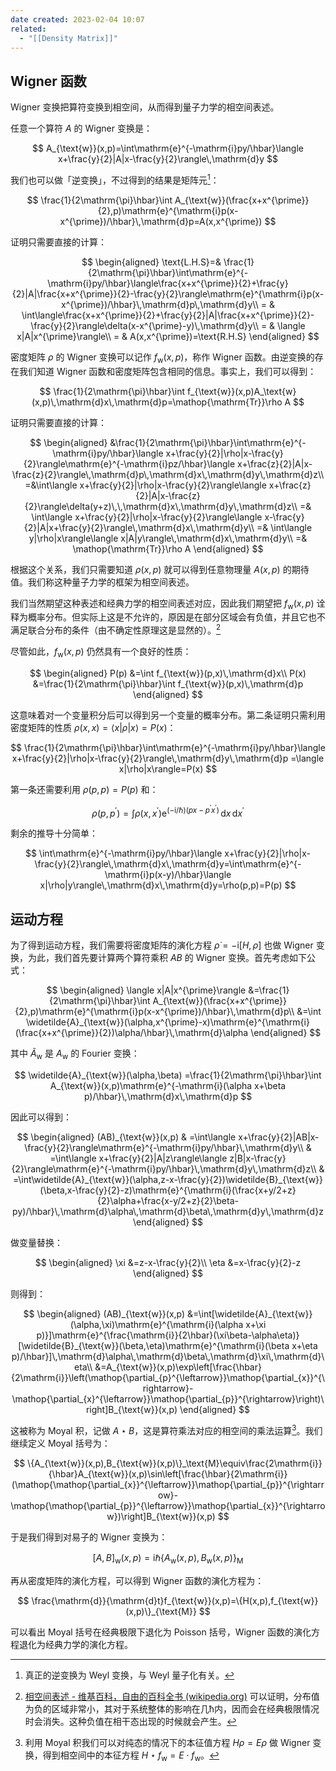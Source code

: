 ```yaml
---
date created: 2023-02-04 10:07
related:
  - "[[Density Matrix]]"
---
```




## Wigner 函数

Wigner 变换把算符变换到相空间，从而得到量子力学的相空间表述。

任意一个算符 $A$ 的 Wigner 变换是：

$$
A_{\text{w}}(x,p)=\int\mathrm{e}^{-\mathrm{i}py/\hbar}\langle x+\frac{y}{2}|A|x-\frac{y}{2}\rangle\,\mathrm{d}y
$$

我们也可以做「逆变换」，不过得到的结果是矩阵元[^1]：

$$
\frac{1}{2\mathrm{\pi}\hbar}\int A_{\text{w}}(\frac{x+x^{\prime}}{2},p)\mathrm{e}^{\mathrm{i}p(x-x^{\prime})/\hbar}\,\mathrm{d}p=A(x,x^{\prime})
$$

证明只需要直接的计算：

$$
\begin{aligned} \text{L.H.S}=& \frac{1}{2\mathrm{\pi}\hbar}\int\mathrm{e}^{-\mathrm{i}py/\hbar}\langle\frac{x+x^{\prime}}{2}+\frac{y}{2}|A|\frac{x+x^{\prime}}{2}-\frac{y}{2}\rangle\mathrm{e}^{\mathrm{i}p(x-x^{\prime})/\hbar}\,\mathrm{d}p\,\mathrm{d}y\\
= & \int\langle\frac{x+x^{\prime}}{2}+\frac{y}{2}|A|\frac{x+x^{\prime}}{2}-\frac{y}{2}\rangle\delta(x-x^{\prime}-y)\,\mathrm{d}y\\
= & \langle x|A|x^{\prime}\rangle\\
= & A(x,x^{\prime})=\text{R.H.S}
\end{aligned}
$$

密度矩阵 $\rho$ 的 Wigner 变换可以记作 $f_{\text{w}}(x, p)$，称作 Wigner 函数。由逆变换的存在我们知道 Wigner 函数和密度矩阵包含相同的信息。事实上，我们可以得到：

$$
\frac{1}{2\mathrm{\pi}\hbar}\int f_{\text{w}}(x,p)A_\text{w}(x,p)\,\mathrm{d}x\,\mathrm{d}p=\mathop{\mathrm{Tr}}\rho A
$$

证明只需要直接的计算：

$$
\begin{aligned}
&\frac{1}{2\mathrm{\pi}\hbar}\int\mathrm{e}^{-\mathrm{i}py/\hbar}\langle x+\frac{y}{2}|\rho|x-\frac{y}{2}\rangle\mathrm{e}^{-\mathrm{i}pz/\hbar}\langle x+\frac{z}{2}|A|x-\frac{z}{2}\rangle\,\mathrm{d}p\,\mathrm{d}x\,\mathrm{d}y\,\mathrm{d}z\\
=&\int\langle x+\frac{y}{2}|\rho|x-\frac{y}{2}\rangle\langle x+\frac{z}{2}|A|x-\frac{z}{2}\rangle\delta(y+z)\,\,\mathrm{d}x\,\mathrm{d}y\,\mathrm{d}z\\
=&	\int\langle x+\frac{y}{2}|\rho|x-\frac{y}{2}\rangle\langle x-\frac{y}{2}|A|x+\frac{y}{2}\rangle\,\mathrm{d}x\,\mathrm{d}y\\
=&	\int\langle y|\rho|x\rangle\langle x|A|y\rangle\,\mathrm{d}x\,\mathrm{d}y\\
=&	\mathop{\mathrm{Tr}}\rho A
\end{aligned}
$$

根据这个关系，我们只需要知道 $\rho (x, p)$ 就可以得到任意物理量 $A (x, p)$ 的期待值。我们称这种量子力学的框架为相空间表述。

我们当然期望这种表述和经典力学的相空间表述对应，因此我们期望把 $f_{\text{w}}(x, p)$ 诠释为概率分布。但实际上这是不允许的，原因是在部分区域会有负值，并且它也不满足联合分布的条件（由不确定性原理这是显然的）。[^2]

尽管如此，$f_{\text{w}}(x, p)$ 仍然具有一个良好的性质：

$$
\begin{aligned}
P(p)	&=\int f_{\text{w}}(p,x)\,\mathrm{d}x\\
P(x)	&=\frac{1}{2\mathrm{\pi}\hbar}\int f_{\text{w}}(p,x)\,\mathrm{d}p
\end{aligned}
$$

这意味着对一个变量积分后可以得到另一个变量的概率分布。第二条证明只需利用密度矩阵的性质 $\rho(x,x)=\langle x|\rho|x\rangle=P (x)$：

$$
\frac{1}{2\mathrm{\pi}\hbar}\int\mathrm{e}^{-\mathrm{i}py/\hbar}\langle x+\frac{y}{2}|\rho|x-\frac{y}{2}\rangle\,\mathrm{d}y\,\mathrm{d}p	=\langle x|\rho|x\rangle=P(x)
$$

第一条还需要利用 $\rho (p, p)=P (p)$ 和：

$$
\rho(p,p^{\prime})=\int\rho(x,x^{\prime})\mathrm{e}^{(-\mathrm{i}/\hbar)(px-p^{\prime}x^{\prime})}\,\mathrm{d}x\,\mathrm{d}x^{\prime}
$$

剩余的推导十分简单：

$$
\int\mathrm{e}^{-\mathrm{i}py/\hbar}\langle x+\frac{y}{2}|\rho|x-\frac{y}{2}\rangle\,\mathrm{d}x\,\mathrm{d}y=\int\mathrm{e}^{-\mathrm{i}p(x-y)/\hbar}\langle x|\rho|y\rangle\,\mathrm{d}x\,\mathrm{d}y=\rho(p,p)=P(p)
$$

## 运动方程

为了得到运动方程，我们需要将密度矩阵的演化方程 $\dot{\rho}=-\mathrm{i}[H,\rho]$ 也做 Wigner 变换，为此，我们首先要计算两个算符乘积 $AB$ 的 Wigner 变换。首先考虑如下公式：

$$
\begin{aligned}
\langle x|A|x^{\prime}\rangle	&=\frac{1}{2\mathrm{\pi}\hbar}\int A_{\text{w}}(\frac{x+x^{\prime}}{2},p)\mathrm{e}^{\mathrm{i}p(x-x^{\prime})/\hbar}\,\mathrm{d}p\\
&=\int \widetilde{A}_{\text{w}}(\alpha,x^{\prime}-x)\mathrm{e}^{\mathrm{i}(\frac{x+x^{\prime}}{2})\alpha/\hbar}\,\mathrm{d}\alpha
\end{aligned}
$$

其中 $\widetilde{A}_{\text{w}}$ 是 $A_{\text{w}}$ 的 Fourier 变换：

$$
\widetilde{A}_{\text{w}}(\alpha,\beta)	=\frac{1}{2\mathrm{\pi}\hbar}\int A_{\text{w}}(x,p)\mathrm{e}^{-\mathrm{i}(\alpha x+\beta p)/\hbar}\,\mathrm{d}x\,\mathrm{d}p
$$

因此可以得到：

$$
\begin{aligned}
(AB)_{\text{w}}(x,p) & =\int\langle x+\frac{y}{2}|AB|x-\frac{y}{2}\rangle\mathrm{e}^{-\mathrm{i}py/\hbar}\,\mathrm{d}y\\
 & =\int\langle x+\frac{y}{2}|A|z\rangle\langle z|B|x-\frac{y}{2}\rangle\mathrm{e}^{-\mathrm{i}py/\hbar}\,\mathrm{d}y\,\mathrm{d}z\\
 & =\int\widetilde{A}_{\text{w}}(\alpha,z-x-\frac{y}{2})\widetilde{B}_{\text{w}}(\beta,x-\frac{y}{2}-z)\mathrm{e}^{\mathrm{i}(\frac{x+y/2+z}{2}\alpha+\frac{x-y/2+z}{2}\beta-py)/\hbar}\,\mathrm{d}\alpha\,\mathrm{d}\beta\,\mathrm{d}y\,\mathrm{d}z
\end{aligned}
$$

做变量替换：

$$
\begin{aligned}
\xi	&=z-x-\frac{y}{2}\\
\eta	&=x-\frac{y}{2}-z
\end{aligned}
$$

则得到：

$$
\begin{aligned}
(AB)_{\text{w}}(x,p)	&=\int[\widetilde{A}_{\text{w}}(\alpha,\xi)\mathrm{e}^{\mathrm{i}(\alpha x+\xi p)}]\mathrm{e}^{\frac{\mathrm{i}}{2\hbar}(\xi\beta-\alpha\eta)}[\widetilde{B}_{\text{w}}(\beta,\eta)\mathrm{e}^{\mathrm{i}(\beta x+\eta p)/\hbar}]\,\mathrm{d}\alpha\,\mathrm{d}\beta\,\mathrm{d}\xi\,\mathrm{d}\eta\\
&=A_{\text{w}}(x,p)\exp\left[\frac{\hbar}{2\mathrm{i}}\left(\mathop{\partial_{p}^{\leftarrow}}\mathop{\partial_{x}}^{\rightarrow}-\mathop{\partial_{x}^{\leftarrow}}\mathop{\partial_{p}}^{\rightarrow}\right)\right]B_{\text{w}}(x,p)
\end{aligned}
$$

这被称为 Moyal 积，记做 $A\star B$，这是算符乘法对应的相空间的乘法运算[^3]。我们继续定义 Moyal 括号为：

$$
\{A_{\text{w}}(x,p),B_{\text{w}}(x,p)\}_\text{M}\equiv\frac{2\mathrm{i}}{\hbar}A_{\text{w}}(x,p)\sin\left[\frac{\hbar}{2\mathrm{i}}(\mathop{\mathop{\partial_{x}}^{\leftarrow}}\mathop{\partial_{p}}^{\rightarrow}-\mathop{\mathop{\partial_{p}}^{\leftarrow}}\mathop{\partial_{x}}^{\rightarrow})\right]B_{\text{w}}(x,p)
$$

于是我们得到对易子的 Wigner 变换为：

$$
[A,B]_{\text{w}}(x,p)=\mathrm{i}\hbar\{A_{\text{w}}(x,p),B_{\text{w}}(x,p)\}_\text{M}
$$

再从密度矩阵的演化方程，可以得到 Wigner 函数的演化方程为：

$$
\frac{\mathrm{d}}{\mathrm{d}t}f_{\text{w}}(x,p)=\{H(x,p),f_{\text{w}}(x,p)\}_{\text{M}}
$$

可以看出 Moyal 括号在经典极限下退化为 Poisson 括号，Wigner 函数的演化方程退化为经典力学的演化方程。

[^1]: 真正的逆变换为 Weyl 变换，与 Weyl 量子化有关。

[^2]: [相空间表述 - 维基百科，自由的百科全书 (wikipedia.org)](https://zh.m.wikipedia.org/zh-sg/%E7%9B%B8%E7%A9%BA%E9%97%B4%E8%A1%A8%E8%BF%B0) 可以证明，分布值为负的区域非常小，其对于系统整体的影响在几ħ内，因而会在经典极限情况时会消失。这种负值在相干态出现的时候就会产生。

[^3]: 利用 Moyal 积我们可以对纯态的情况下的本征值方程 $H\rho=E\rho$ 做 Wigner 变换，得到相空间中的本征方程 $H\star f_{\text{w}}=E\cdot f_{\text{w}}$。

